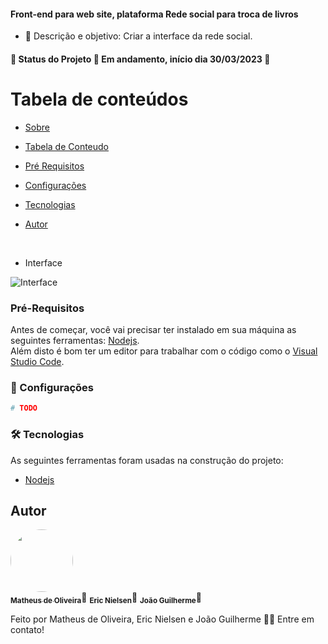 #### Front-end para web site, plataforma Rede social para troca de livros

- 💬 Descrição e objetivo: Criar a interface da rede social.

#### 🚧 Status do Projeto 🚀 Em andamento, início dia 30/03/2023 🚧

# Tabela de conteúdos

<!--ts-->

- [Sobre](#Descrição)
- [Tabela de Conteudo](#tabela-de-conteudo)
- [Pré Requisitos](#pre-requisitos)
- [Configurações](#Configurações)
- [Tecnologias](#tecnologias)
- [Autor](#autor)
  <!--te-->
  <br>

- Interface

![Interface](WIP)

### Pré-Requisitos

Antes de começar, você vai precisar ter instalado em sua máquina as seguintes ferramentas:
[Nodejs](https://nodejs.org/en/).<br>
Além disto é bom ter um editor para trabalhar com o código como o [Visual Studio Code](https://code.visualstudio.com/).

### 🎲 Configurações

```bash
# TODO
```

### 🛠 Tecnologias

As seguintes ferramentas foram usadas na construção do projeto:

- [Nodejs](https://nodejs.org/en/)

## Autor

<a href="https://www.linkedin.com/in/oliveiramatheux/">
<img style="border-radius: 50%;" src="https://media-exp1.licdn.com/dms/image/C4D03AQEN5MndpcR7Rg/profile-displayphoto-shrink_200_200/0/1613396219696?e=1626307200&v=beta&t=nmXKQ72UNHTEQtAwcbzL3oEs5e-W-I5k10lVxFfF9uQ" width="100px;" alt=""/>
<br/>
<sub><b>Matheus de Oliveira</b></sub></a>🚀
<sub><b>Eric Nielsen</b></sub></a>🚀
<sub><b>João Guilherme</b></sub></a>🚀

Feito por Matheus de Oliveira, Eric Nielsen e João Guilherme 👋🏽 Entre em contato!

